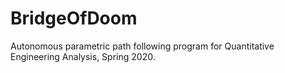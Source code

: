 # BridgeOfDoom
Autonomous parametric path following program for Quantitative Engineering Analysis, Spring 2020.

